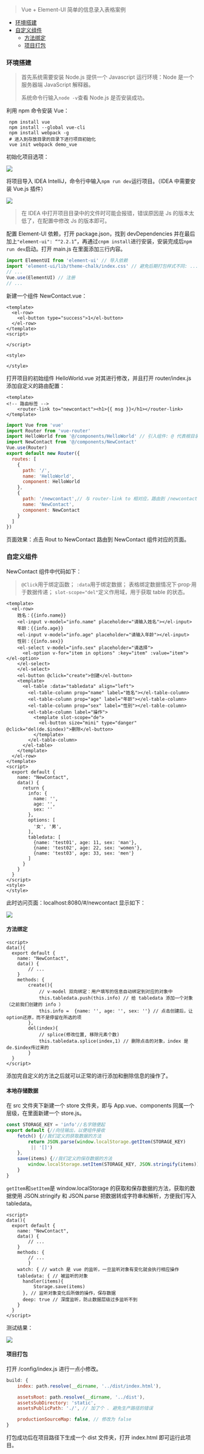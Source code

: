 > Vue + Element-UI 简单的信息录入表格案例
>

* [环境搭建](#环境搭建)
* [自定义组件](#自定义组件)
	* [方法绑定](#方法绑定)
	* [项目打包](#项目打包)

### 环境搭建

> 首先系统需要安装 Node.js 提供一个 Javascript 运行环境：Node 是一个服务器端 JavaScript 解释器。
>
> 系统命令行输入`node -v`查看 Node.js 是否安装成功。

利用 npm 命令安装 Vue：

```shell
 npm install vue
 npm install --global vue-cli
 npm install webpack -g
 # 进入到存放目录的目录下进行项目初始化
 vue init webpack demo_vue 
```

初始化项目选项：

![](http://gudtwingo.gitee.io/image/2020/04/Vue/VueStart.png)

将项目导入 IDEA IntelliJ，命令行中输入`npm run dev`运行项目。（IDEA 中需要安装 Vue.js 插件）

![](http://gudtwingo.gitee.io/image/2020/04/Vue/VueStartSuccess.png)

> 在 IDEA 中打开项目目录中的文件时可能会报错，错误原因是 Js 的版本太低了，在配置中修改 Js 的版本即可。

配置 Element-UI 依赖，打开 package.json，找到 devDependencies 并在最后加上`"element-ui": “^2.2.1”`，再通过`cnpm install`进行安装，安装完成后`npm run dev`启动。打开 main.js 在里面添加三行内容。

```js
import ElementUI from 'element-ui' // 导入依赖
import 'element-ui/lib/theme-chalk/index.css' // 避免后期打包样式不同: ...'./App'; 之前
// ...
Vue.use(ElementUI) // 注册
// ...
```

新建一个组件 NewContact.vue：

```vue
<template>
  <el-row>
    <el-button type="success">1</el-button>
  </el-row>
</template>
<script>

</script>

<style>

</style>
```

打开项目的初始组件 HelloWorld.vue 对其进行修改，并且打开 router/index.js 添加自定义的路由配置：

```vue
<template>
<!-- 路由标签 -->
    <router-link to="newcontact"><h1>{{ msg }}</h1></router-link>
</template>
```

```js
import Vue from 'vue'
import Router from 'vue-router'
import HelloWorld from '@/components/HelloWorld' // 引入组件: @ 代表根目录
import NewContact from '@/components/NewContact'
Vue.use(Router)
export default new Router({
  routes: [
    {
      path: '/',
      name: 'HelloWorld',
      component: HelloWorld
    },
    {
      path: '/newcontact',// 与 router-link to 相对应，路由到 /newcontact
      name: 'NewContact',
      component: NewContact
    }
  ]
})
```

页面效果：点击 Rout to NewContact 路由到 NewContact 组件对应的页面。

### 自定义组件

NewContact 组件中代码如下：

> `@Click`用于绑定函数；
> `:data`用于绑定数据；
> 表格绑定数据情况下·prop·用于数据传递；
> `slot-scope="del"`定义作用域，用于获取 table 的状态。

```vue
<template>
  <el-row>
    姓名：{{info.name}}
    <el-input v-model="info.name" placeholder="请输入姓名"></el-input>
    年龄：{{info.age}}
    <el-input v-model="info.age" placeholder="请输入年龄"></el-input>
    性别：{{info.sex}}
    <el-select v-model="info.sex" placeholder="请选择">
      <el-option v-for="item in options" :key="item" :value="item"></el-option>
    </el-select>
    </el-select>
    <el-button @click="create">创建</el-button>
    <template>
      <el-table :data="tabledata" align="left">
        <el-table-column prop="name" label="姓名"></el-table-column>
        <el-table-column prop="age" label="年龄"></el-table-column>
        <el-table-column prop="sex" label="性别"></el-table-column>
        <el-table-column label="操作">
          <template slot-scope="de">
            <el-button size="mini" type="danger" @click="del(de.$index)">删除</el-button>
          </template>
        </el-table-column>
      </el-table>
    </template>
  </el-row>
</template>
<script>
  export default {
    name: "NewContact",
    data() {
      return {
        info: {
          name: '',
          age: '',
          sex: ''
        },
        options: [
          '女', '男',
        ],
        tabledata: [
          {name: 'test01', age: 11, sex: 'man'},
          {name: 'test02', age: 22, sex: 'women'},
          {name: 'test03', age: 33, sex: 'men'}
        ]
      }
    }
  }
</script>
<style>
</style>
```

此时访问页面：localhost:8080/#/newcontact 显示如下：

![](http://gudtwingo.gitee.io/image/2020/04/Vue/VueDemo01.png)

#### 方法绑定

```vue
<script>
data(){
  export default {
    name: "NewContact",
    data() {
		// ...
	}
    methods: {
    	create(){
            // v-model 双向绑定：用户填写的信息自动绑定到对应的对象中
     		this.tabledata.push(this.info) // 给 tabledata 添加一个对象（之前我们创建的 info ）
      		this.info =  {name: '', age: '', sex: ''} // 点击创建后，让option还原，而不是停留在所选的项
    	},
   	 	del(index){
            // splice(修改位置, 移除元素个数)
      		this.tabledata.splice(index,1) // 删除点击的对象，index 是 de.$index传过来的
    	}
  }
</script>
```

添加完自定义的方法之后就可以正常的进行添加和删除信息的操作了。

#### 本地存储数据

在 src 文件夹下新建一个 store 文件夹，即与 App.vue、components 同属一个层级，在里面新建一个 store.js。

```js
const STORAGE_KEY = 'info'//名字随便起
export default {//向往输出，以便组件接收
	fetch() {//我们定义的获取数据的方法
		return JSON.parse(window.localStorage.getItem(STORAGE_KEY)
		 || '[]')
	},
	save(items) {//我们定义的保存数据的方法
		window.localStorage.setItem(STORAGE_KEY, JSON.stringify(items))
	}
}
```

`getItem`和`setItem`是 window.localStorage 的获取和保存数据的方法，获取的数据使用 JSON.stringify 和 JSON.parse 把数据转成字符串和解析，方便我们写入 tabledata。

```vue
<script>
data(){
  export default {
    name: "NewContact",
    data() {
		// ...
	}
    methods: {
		// ...
    	}
	watch: { // watch 是 vue 的监听，一旦监听对象有变化就会执行相应操作
	tabledata: { // 被监听的对象
      handler(items){
          Storage.save(items)
      }, // 监听对象变化后所做的操作，保存数据
      deep: true // 深度监听，防止数据层级过多监听不到  
    }
  }
</script>
```

测试结果：

![](http://gudtwingo.gitee.io/image/2020/04/Vue/VueDemo02.png)

#### 项目打包

打开 /config/index.js 进行一点小修改。

```js
build: {
    index: path.resolve(__dirname, '../dist/index.html'),

    assetsRoot: path.resolve(__dirname, '../dist'),
    assetsSubDirectory: 'static',
    assetsPublicPath: './', // 加了个 . 避免生产路径的错误

    productionSourceMap: false, // 修改为 false 
}
```

打包成功后在项目路径下生成一个 dist 文件夹，打开 index.html 即可运行此项目。